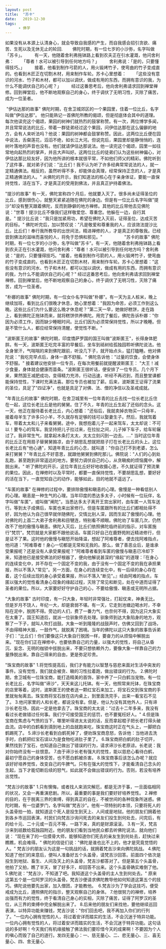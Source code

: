 ```yaml
---
layout: post
title:  "苏卡"
date:   2019-12-30
tags:
      - 佛学
---
```



如果没有从本源上认清身心，就会导致自我感的产生，而自我感会招引贪欲、痛苦、生死以及无休无止的轮回.
　　佛陀时期，有一位七岁的小沙弥，名字叫做「苏卡」。
　　有一天，他随着舍利弗拖钵路上看到农夫正在引水灌溉，他问舍利弗：
　　「尊者！水可以被引导到任何地方吗？」
　　舍利弗说：「是的，只要懂得技巧。」
　　接着，他看到制作弓箭的人，用火锻烤竹子，使弯曲的竹子变成直的。也看到木匠正在切割木材，用来制作车轮。苏卡心里想着：
　　「这些没有意识的河水、竹子和木材，都可以加以调伏，做成有用的东西，而拥有意识的我，为什么不能调伏自己的心呢？」
　　经过这番思考后，他向舍利弗请求回到禅堂禅修。回到禅堂后，他不断地观察自己的身心，终于调伏了无明习性，灭除了痛苦，成为一位圣者。





 "伊估达那的故事"
佛陀时期，在舍卫城郊区的一个果园里，住着一位比丘，名字叫做"伊估达那"。
他只能熟记一首佛陀所教的偈颂，但是彻底体会其中的道理。每次他读完这个偈颂，果园的树神们就热烈的鼓掌称赞。有一次，两位博学多闻，并且常常说法的比丘，带着一群徒弟经过这个果园，问伊估达那在这么偏僻的地方，会有人来听法吗？他说：果园的树神都会鼓掌称赞。因此，这两位比丘便在园中说法，舌粲莲花，滔滔不绝，如长江大河。但说完后，果园里却是静悄悄的，连树叶落地的声音也没有。他们就请伊估达那说法。他一读完这个偈颂，园里一如往常地向起热烈的掌声，并且大声叫好。这两位比丘的徒弟们认为这些树神偏心，对伊估达那比较友好，因为他所讲的根本就很平常，不如他们师父的精彩。佛陀听到了这件事，就对弟子们说："比丘们！我不认为听了许多经典常常说法的人，就一定精通佛法。相反的，虽然听得不多，却能体会真理，经常保持正念的人，才是真正精通佛法的人。" 从佛陀的开示，我们知道法的核心在于亲身体证，要能一直保持觉性，活在当下，才是真正的受用到佛法，并且真正护持着佛法。

"提沙的故事"
有一天，佛陀宣称四个月后，他就要入灭了。很多尚未证得圣位的比丘，感到很伤心，就整天紧紧追随在佛陀的身边。但是有一位比丘名字叫做"提沙"却没有整天跟着佛陀，反而到静僻的地方禅修。其他的比丘带他去见佛陀说："世尊！提沙比丘不像我们这样敬爱您、尊重您。他躲在一边，自行其是。" 提沙比丘说："我只是加紧用功，希望在佛陀入灭前，证得圣位，达成灭苦的目标。" 佛陀听完后，加以赞叹说："凡是敬爱和尊重我的人，应该效法提沙比丘。比丘们！奉行我所教导的出世间法，精进禅修的人，才是真正的尊敬我。已经尝到佛法的滋味而喜悦的人，将免于恐惧和邪见。" 
               
"苏卡的故事"
佛陀时期，有一位七岁的小沙弥，名字叫做"苏卡"。有一天，他随着舍利弗拖钵路上看到农夫正在引水灌溉，他问舍利弗："尊者！水可以被引导到任何地方吗？舍利弗说："是的，只要懂得技巧。"接着，他看到制作弓箭的人，用火锻烤竹子，使弯曲的竹子变成直的。也看到木匠正在切割木材，用来制作车轮。苏卡心里想着："这些没有意识的河水、竹子和木材，都可以加以调伏，做成有用的东西，而拥有意识的我，为什么不能调伏自己的心呢？" 经过这番思考后，他向舍利弗请求回到禅堂禅修。回到禅堂后，他不断地观察自己的身心，终于调伏了无明习性，灭除了痛苦，成为一位圣者。

"朴娜的故事"
佛陀时期，有一位女仆名字叫做"朴娜"。有一天为主人桩米，晚上继续加班，看到比丘们很晚才休息，她心里想着："我因为命苦，必须工作到这么晚。这些比丘们为什么要这么晚才休息呢？"第二天一早，她做好糕饼，走在路上，看到佛陀正拖钵而来，就将糕饼供养佛陀。用完了餐后，佛陀告诉朴娜："你因为必须工作，因而缺少睡眠时间。比丘们因为必须常保持觉性，所以才晚睡。但是不管什么人，都应经常保持清醒，使觉性不断。"

"波斯匿王的故事"
佛陀时期，印度憍萨罗国的国王叫做"波斯匿王"，长得身体肥胖。有一天，波斯匿王吃完丰富的早餐后，坐车到祗树给孤独园聆听佛陀说法。他全身冒汗，气喘喘的来到佛陀跟前，听没几下子，就开始点头，猛打瞌睡。他对佛陀说："我吃完早点后，身体一直不舒服。" 佛陀告诉他："过量的饮食，会使身体不舒服。" 接着建议他安排一位专员，在每次用餐前就提醒波斯匿王： "大王！减少食量，身体就会健康而苗条。"波斯匿王很听话，便安排了一位专员。几个月下来，果然国王减肥成功，变得精力充沛，行动迅速，听经不再迟到，而且整堂课都能保持觉性，下课时充满法喜。那位专员也被加了薪。后来，波斯匿王证得了流果的圣位，具足了"四证净"，也就是具足了对佛、法、僧的净信以及圣戒成就。

"年青比丘的故事"
佛陀时期，在舍卫城里有一位年青的比丘去找一位长老比丘住在一起，这位长老比丘是他的舅舅。住了不久，年青的比丘生起了还俗的念头。这一天，他正在服侍着长老比丘，内心想着："还俗后，我就卖掉衣物买一只母羊，接着母羊生了许多只小羊，不久就存有足够的钱可以娶妻生子。然后，我就驾着车，带着太太和儿子来看舅舅。途中，我想抱着儿子一起来驾车，太太却说：不可以！要专心的驾车。我坚持把儿子拉过来，在拉扯之间，儿子掉下车子，给车轮辗过了。我非常生气，就拿起木条打太太，太太立刻闪到一边去。...." 当时这位年青的比丘正在用扇子替舅舅搧凉，由于胡思乱想就把扇子打在长老比丘的头上。这位长老比丘有"他心通"，知道年青比丘的心念，就叫道："你自己打不到老婆，怎么来打舅舅？"年青比丘不好意思，就跟他舅舅到佛陀那儿。佛院说："人们的心到处乱跑，甚至跑到非常遥远的地方。要努力调伏自己的心，从贪瞋痴的烦恼魔中，解脱出来。" 听了佛陀的开示，这位年青比丘好好地收摄心思，不久就证得了预流果的果位。因此，在禅修时以及平常时，都要一直保持觉性，不要胡思乱想，要好好的活在当下，一直觉知自己的动作，能够如此，目的地就不遥远了。

"车匿的故事"
在禅修的过程中，要排除傲慢和瞋恚的心理。傲慢是一种看低别人的心理。瞋恚是一种生气的心理。当年印度的悉达多太子，小时候有一位玩伴，名字叫做"车匿"，或叫做"阐陀"。当悉达多太子离开王宫出家时，由车匿一人驾车送行。等到太子成佛后，车匿也来出家修行。但是车匿跟所有的比丘们都相处得不好，因为他认为自己很早就伴随佛陀，交情比别人深，因而生起了傲慢的心理。他对佛陀的上首二大弟子舍利弗和目犍连，特别看不顺眼。佛陀劝了车匿几次，仍然改不了他的傲慢与瞋恚。佛陀入灭后，比丘们依照佛陀临终前的指示，对车匿施行"梵罚"。梵罚就是大家都不跟他说话。车匿只好自己在鹿野苑附近精进修行，但是证不了果。这时他的傲慢与瞋怒开始降温，想起了阿难尊者，便去找阿难指点，他问道："阿难尊者！身心一切都是无常和无我的。那么，做了善恶业后，是谁承受果报呢？还是没有人承受果报呢？"阿难尊者看到车匿的傲慢与瞋恚已冷却下来，知道他已是接受佛法的好根器了，便向他解说甚深的"缘起"的道理：『在身心的连续变化中，并不存在一个固定不变的我，由于没有一个固定不变的我在承担果报，所以不落入"常见"。另一方面，在身心的连续变化中，有一后续的身心存在着，这个后续出现的身心承受着果报，所以不落入"断见"。』经由阿难的指点，车匿以强大的觉性看清身心现象的缘起过程，灭除了常见和断见，处在中道而证得了圣者的果位。所以，大家要好好守护自己的心，不要给傲慢、瞋恚或无明所占据。

"大象的故事"
古时印度，有一只大象，年轻时非常强壮，打起仗来，神勇无比。但是岁月不饶人，年纪一大，却是衰弱不堪。有一天，它走到池塘边喝水时，不幸陷在泥中，脱困不得。旁边的人们，费了一番力气，也奈何不得，因为这只大象实在太重了。国王知道后，就派一位驯象师去处理。驯象师到达大象陷身的地方，观察了一下子，就叫人吹打战鼓。大象一听到隆隆的战鼓声时，仿佛又回到了战场，不由得精神大振，一鼓作气，就脱离了困境。当年的佛陀以这只大象的故事告诉弟子们："比丘们！你们要像这只大象自行脱困一样，要奋力的从烦恼中解脱出来。"现在你们正在禅修中，也要依靠自己的力量，以强大的觉性，将自己从昏沉、妄念、无明的枷锁中拔脱出来，不要只想依赖外力，要像大象一样靠自己的力量挣脱出来。靠自己得来的自由，更是弥足珍贵。

"珠宝商的故事"
1.将觉性提高后，我们才有能力以智慧与慈悲来面对生活中突发的事件。没有觉性，我们就会被贪、瞋的习性拉着跑，做出错误的行为。
2.佛陀时期，舍卫城有一位珠宝商，能打造精美的首饰，家中养了一只白鹤当宠物。有一位长老比丘，名字叫做"谛沙"，天天来这儿托钵。有一天，他照常来托钵，在珠宝商的店里等着，这时，波斯匿王的使者送一颗红宝石来加工，将宝石交到珠宝商的手里就匆匆离去。珠宝商将宝石放在店内桌上，到里面洗完手，出来一看宝石不见了。
3.他问家里的人和长老，都说没有拿。但是，他认为没有其他外人，只有谛沙长老在场，因此一定是他拿去了。珠宝商的太太说："过去十二年多来，我没有看过长老做错过任何事。我们宁可接受国王的惩罚，也不要冤枉好人。"
4.但是珠宝商在焦虑与气愤的当下，哪里听得进太太说的话，反而拿起棍子把长老打得头破血流。店中的白鹤看到滴到地上的血就跑来吃，珠宝商这时正在气头上，一脚把白鹤踢死了。
5.谛沙长老看到白鹤死掉了，便劝珠宝商息怒，告诉他：当他进去洗手时，白鹤把红宝石误以为是食物吃进肚子里了。
6.珠宝商把白鹤的肚子切开，果然找到了宝石，也知道自己做出了错误的行为，请求谛沙长老原谅。长老说：我对你始终没有一丝恨意。
7.由于谛沙长老有强大的觉性，能以慈悲心看待白鹤，最初宁愿自己的身体受苦，也不愿白鹤被杀害。
8.珠宝商事后该怎么办呢？就应该好好培养觉性，改变自己的牛脾气。只有在强大的觉性下，才能看清自己念头的生起，当下才能切断后续的怒气，如此就不会做出错误的行为。否则，若没有培养出觉性。

"梵吉沙的故事"
1.只有懊悔，或者找人来消灾解厄，都是无济于事，一旦面临相同的状况，又会一再重演悲剧。所以，最重要的事是我们要好好培养觉性。
2.禅修的目的，在于脱离三界的束缚，得到真正的自在，不被世间的各种现象所迷惑。佛陀时期，有一位婆罗门，名字叫做"梵吉沙"。他有一项特别的本领，只要将死人的头盖骨拍一拍，就知道这个死人是投生到天上、人间或是地狱。他的朋友们拥着他到各乡市巡回表演，村民们向梵吉沙询问死去的亲友们投生到何处去，问完后，有的给十元、二十元或一百元不等，一路下来，真的是财源滚滚。
3.有一天，梵吉沙来到祇数给孤独园附近。他的朋友们看到当地民众都去听佛陀说法，就向他们说： "现在来了的一位摸骨大师，能够知道你们死去的亲友生到何处去，赶快过来瞧瞧，机会难得。" 佛陀的信徒们说："佛陀是谁也比不上的，他才是究竟觉悟的人。" 梵吉沙的朋友认为这是一句挑战的话，就拥着梵吉沙来向佛陀挑战。
4.佛陀知道了他们的来意后，便叫人准备好五个头盖骨，请梵吉沙回答。前面四个依次是投生到地狱、畜生、人间及天上的头盖骨，梵吉沙都答对了。但是第五个头盖骨，他拍了又拍，瞧了半天，冒了好多汗，却回答不出来。这个头盖骨确实难倒了他。
5.佛陀说："梵吉沙，不知道了吧。我知道这个头盖骨的主人生到何处去。"
原来这第五个是一位阿罗汉的头盖骨。梵吉沙便请求佛陀教导他如何知道这第五个的技巧。佛陀说他要先出家，加入僧团，才能教他。 
6.梵吉沙为了学会这技巧，便受戒成为比丘，遵照佛陀的指示，整天观察自己的身体。
7.他很努力的禅修，培养出强而有力的觉性，终于看清自己身心的实相，灭除了痛苦，证得了阿罗汉的圣位，从三界的束缚中完全解脱出来了。
8.后来他的朋友们来找他，要他继续巡回表演，以特异功能来赚钱，梵吉沙说："你们回去吧，我不再加入你们的行列了。"一位内心拥有觉性的人，将过着安详而踏实的生活，不会沉迷于特异功能。一位内心拥有觉性的人，将过着安详而踏实的生活，不会沉迷于特异功能。这句话说的多好啊！今天我们有机缘接触了佛法我们要珍惜今天的成果啊！不要因为个人的嗔心而毁了自己的道行。发四无量心：一、慈无量心、二、悲无量心、三、喜无量心、四、舍无量心.


